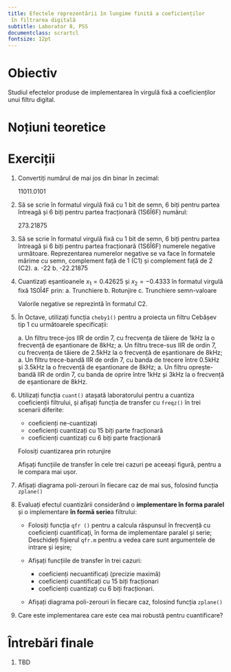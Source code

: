 ```yaml
---
title: Efectele reprezentării în lungime finită a coeficienților
 în filtrarea digitală
subtitle: Laborator 8, PSS
documentclass: scrartcl
fontsize: 12pt
---
```


# Obiectiv

Studiul efectelor produse de implementarea în virgulă fixă a coeficienților
unui filtru digital.

# Noțiuni teoretice


# Exerciții

1. Convertiți numărul de mai jos din binar în zecimal:

    $11011.0101$


1. Să se scrie în formatul virgulă fixă cu 1 bit de semn, 6 biți pentru partea întreagă
și 6 biți pentru partea fracționară (1S6Î6F) numărul:
   
    $273.21875$

1. Să se scrie în formatul virgulă fixă cu 1 bit de semn, 6 biți pentru partea întreagă
și 6 biți pentru partea fracționară (1S6Î6F) numerele negative următoare. 
Reprezentarea numerelor negative se va face în formatele mărime cu semn,
complement față de 1 (C1) și complement față de 2 (C2).
    a. -22
    b. -22.21875
    
1. Cuantizați eșantioanele $x_1 = 0.42625$ și $x_2 = -0.4333$ 
în formatul virgulă fixă 1S0Î4F prin:
    a. Trunchiere
    b. Rotunjire
    c. Trunchiere semn-valoare
    
    Valorile negative se reprezintă în formatul C2.
    
1. În Octave, utilizați funcția `cheby1()` pentru a proiecta un filtru Cebâșev tip 1 cu următoarele specificații:

    a. Un filtru trece-jos IIR de ordin 7, cu frecvența de tăiere de 1kHz la o frecvență de eșantionare de 8kHz;
    a. Un filtru trece-sus IIR de ordin 7, cu frecvența de tăiere de 2.5kHz la o frecvență de eșantionare de 8kHz;
    a. Un filtru trece-bandă IIR de ordin 7, cu banda de trecere între 0.5kHz și 3.5kHz la o frecvență de eșantionare de 8kHz;
    a. Un filtru oprește-bandă IIR de ordin 7, cu banda de oprire între 1kHz și 3kHz la o frecvență de eșantionare de 8kHz.
    
2. Utilizați funcția `cuant()` atașată laboratorului pentru a cuantiza coeficienții filtrului,
și afișați funcția de transfer cu `freqz()` în trei scenarii diferite:
    - coeficienți ne-cuantizați
    - coeficienți cuantizați cu 15 biți parte fracționară
    - coeficienți cuantizați cu 6 biți parte fracționară
  
    Folosiți cuantizarea prin rotunjire
  
    Afișați funcțiile de transfer în cele trei cazuri pe aceeași figură, pentru a le compara mai ușor.
  
3. Afișați diagrama poli-zerouri în fiecare caz de mai sus, folosind funcția `zplane()`
  
3. Evaluați efectul cuantizării considerând o **implementare în forma paralel** și o implementare **în formă serie**a filtrului:
    - Folosiți funcția `qfr ()` pentru a calcula răspunsul în frecvență cu coeficienți cuantificați, în forma de implementare paralel și serie;
      Deschideți fișierul `qfr.m` pentru a vedea care sunt argumentele de intrare și ieșire;
    - Afișați funcțiile de transfer în trei cazuri:
        - coeficienți necuantificați (precizie maximă)
        - coeficienți cuantificați cu 15 biți fracționari
        - coeficienți cuantizați cu 6 biți fracționari.
        
    -  Afișați diagrama poli-zerouri în fiecare caz, folosind funcția `zplane()`
      
5. Care este implementarea care este cea mai robustă pentru cuantificare?      

# Întrebări finale

1. TBD
